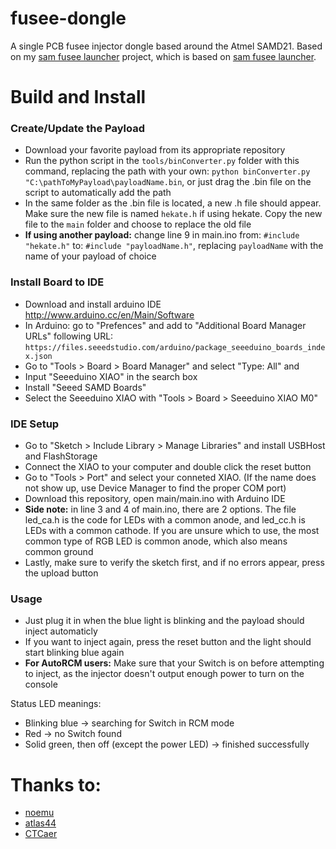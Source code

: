 # fusee-dongle

A single PCB fusee injector dongle based around the Atmel SAMD21. Based on my [sam fusee launcher](https://github.com/vaugerbird/sam-fusee-launcher) project, which is based on [sam fusee launcher](https://github.com/noemu/sam-fusee-launcher).

# Build and Install

### Create/Update the Payload
* Download your favorite payload from its appropriate repository
* Run the python script in the `tools/binConverter.py` folder with this command, replacing the path with your own:
`python binConverter.py "C:\pathToMyPayload\payloadName.bin`, or just drag the .bin file on the script to automatically add the path
* In the same folder as the .bin file is located, a new .h file should appear. Make sure the new file is named `hekate.h` if using hekate. Copy the new file to the `main` folder and choose to replace the old file
* **If using another payload:** change line 9 in main.ino from: `#include "hekate.h"` to: `#include "payloadName.h"`, replacing `payloadName` with the name of your payload of choice

### Install Board to IDE

* Download and install arduino IDE http://www.arduino.cc/en/Main/Software
* In Arduino: go to "Prefences" and add to "Additional Board Manager URLs" following URL:  `https://files.seeedstudio.com/arduino/package_seeeduino_boards_index.json`
* Go to "Tools > Board > Board Manager" and select "Type: All" and
* Input "Seeeduino XIAO" in the search box
* Install "Seeed SAMD Boards"
* Select the Seeeduino XIAO with "Tools > Board > Seeeduino XIAO M0"

### IDE Setup
* Go to "Sketch > Include Library > Manage Libraries" and install USBHost and FlashStorage
* Connect the XIAO to your computer and double click the reset button
* Go to "Tools > Port" and select your conneted XIAO. (If the name does not show up, use Device Manager to find the proper COM port)
* Download this repository, open main/main.ino with Arduino IDE
* **Side note:** in line 3 and 4 of main.ino, there are 2 options. The file led_ca.h is the code for LEDs with a common anode, and led_cc.h is LEDs with a common cathode. If you are unsure which to use, the most common type of RGB LED is common anode, which also means common ground
* Lastly, make sure to verify the sketch first, and if no errors appear, press the upload button

### Usage

* Just plug it in when the blue light is blinking and the payload should inject automaticly
* If you want to inject again, press the reset button and the light should start blinking blue again
* **For AutoRCM users:** Make sure that your Switch is on before attempting to inject, as the injector doesn't output enough power to turn on the console

Status LED meanings:
* Blinking blue -> searching for Switch in RCM mode
* Red -> no Switch found
* Solid green, then off (except the power LED) -> finished successfully

# Thanks to:
* [noemu](https://github.com/noemu/sam-fusee-launcher)
* [atlas44](https://github.com/atlas44/sam-fusee-launcher)
* [CTCaer](https://github.com/CTCaer/hekate)
